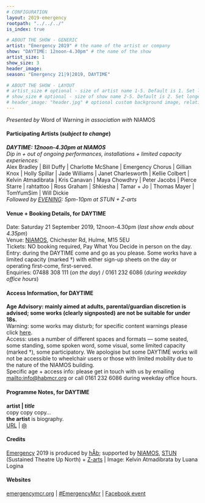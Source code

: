 ```yaml
---
# CONFIGURATION
layout: 2019-emergency
rootpath: "../../../"
is_index: true

# ABOUT THE SHOW - GENERIC
artist: "Emergency 2019" # the name of the artist or company
show: "DAYTIME: 12noon-4.30pm" # the name of the show
artist_size: 1
show_size: 3
header_image:
season: "Emergency 21|9|2019, DAYTIME"

# ABOUT THE SHOW - LAYOUT
# artist_size # optional - size of artist name 1-5. Default is 1. Set longer names to lower values
# show_size # optional - size of show name 2-5. Default is 2. Set longer names to lower values
# header_image: "header.jpg" # optional custom background image, relative to current page
---
```

*Presented by* Word of Warning *in association with* NIAMOS        
         
#### Participating Artists (*subject to change*)
***DAYTIME: 12noon-4.30pm at NIAMOS***<br>*Dip in + out of ongoing performances, installations + limited capacity experiences:*<br>Alex Bradley | Bill Duffy | Charlotte McShane | Emergency Chorus | Gillian Knox | Holly Spillar | Jade Williams | Janet Charlesworth | Kellie Colbert | Kelvin Atmadibrata | Kris Canavan | Maya Chowdhry | Peter Jacobs | Pierce Starre | rahtattoo | Ross Graham | Shkiesha | Tamar + Jo | Thomas Mayer | TomYumSim | Will Dickie<br>*Followed by [EVENING](/current/2019-emergency/evening): 5pm-10pm at STUN + Z-arts*          
        
#### Venue + Booking Details, for DAYTIME
Date: Saturday 21 September 2019, 12noon-4.30pm (*last show ends about 4.35pm*)         
Venue: <a href="http://www.niamos.space" target="_blank">NIAMOS</a>, Chichester Rd, Hulme, M15 5EU        
Tickets: NO booking required, Pay What You Decide in person on the day.<br>Entry: during the DAYTIME come and go as you please. Some works have a limited capacity (marked †) with either sign-up sheets on the day or operating first-come, first-served.       
Enquiries: 07488 308 111 (*on the day*) / 0161 232 6086 (*during weekday office hours*)          
         
#### Access Information, for DAYTIME
**Age Advisory: mainly aimed at adults, parental/guardian discretion is advised; some works (clearly signposted) are not be suitable for under 18s.**<br>Warning: some works may disturb; for specific content warnings please click [here](/warnings).<br>Access: uses a number of different spaces and formats — some seated, some standing, some spoken word, some visual, some limited capacity (marked †), some participatory. We apologise but some DAYTIME works will not be accessible to wheelchair users or those with limited mobility due to the nature of the NIAMOS building.<br>Specific age + access info: please get in touch with us by emailing <mailto:info@habmcr.org> or call 0161 232 6086 during weekday office hours.          
         
#### Programme Notes, for DAYTIME
**artist | *title***         
copy copy copy…            
**the artist** is biography.           
<a href="http://" target="_blank">URL</a> | <a href="http://twitter.com/" target="_blank">@</a>            
        
#### Credits         
[Emergency](/hab/emergency) 2019 is produced by [hÅb](/hab); supported by <a href="http://www.niamos.space" target="_blank">NIAMOS</a>, <a href="http://stunlive.com" target="_blank">STUN</a> (Sustained Theatre Up North) + <a href="http://www.z-arts.org" target="_blank">Z-arts</a> | Image: Kelvin Atmadibrata by Luana Logina        
          
#### Websites
<a href="http://emergencymcr.org" target="_blank">emergencymcr.org</a> | <a href="http://twitter.com/hashtag/EmergencyMcr" target="_blank">#EmergencyMcr</a> | <a href="http://www.facebook.com/events/271911716774296" target="_blank">Facebook event</a>
